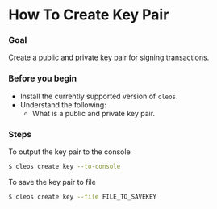 # How To Create Key Pair

### Goal
Create a public and private key pair for signing transactions.

### Before you begin
  * Install the currently supported version of `cleos`.
  * Understand the following:
    * What is a public and private key pair.

### Steps
To output the key pair to the console
```sh
$ cleos create key --to-console
```

To save the key pair to file
```sh
$ cleos create key --file FILE_TO_SAVEKEY
```